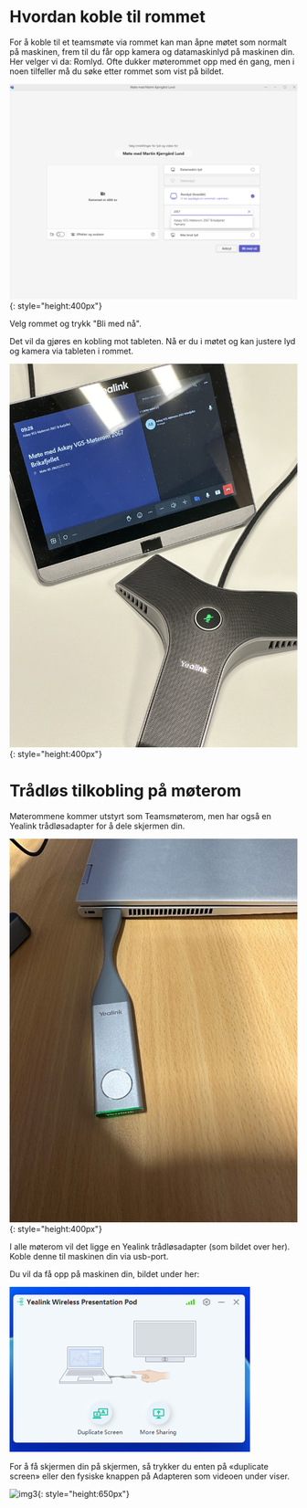 # Hvordan koble til rommet

For å koble til et teamsmøte via rommet kan man åpne møtet som normalt på maskinen, frem til du får opp kamera og datamaskinlyd på maskinen din. Her velger vi da: Romlyd. Ofte dukker møterommet opp med én gang, men i noen tilfeller må du søke etter rommet som vist på bildet.

![img4](\img\romlyd.png){: style="height:400px"}

Velg rommet og trykk "Bli med nå".

Det vil da gjøres en kobling mot tableten. Nå er du i møtet og kan justere lyd og kamera via tableten i rommet.

![img5](\img\romlyd1.jpg){: style="height:400px"}

# Trådløs tilkobling på møterom

Møterommene kommer utstyrt som Teamsmøterom, men har også en Yealink trådløsadapter for å dele skjermen din.

![img](\img\ylink1.jpg){: style="height:400px"}

I alle møterom vil det ligge en Yealink trådløsadapter (som bildet over her). Koble denne til maskinen din via usb-port.

Du vil da få opp på maskinen din, bildet under her:

![img2](\img\ylink2.png)

For å få skjermen din på skjermen, så trykker du enten på «duplicate screen» eller den fysiske knappen på Adapteren som videoen under viser.

![img3](\img\ylink3.gif){: style="height:650px"}